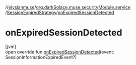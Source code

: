 //[elysianmuse](../../../index.md)/[org.darkSolace.muse.securityModule.service](../index.md)
/[SessionExpiredStrategy](index.md)/[onExpiredSessionDetected](on-expired-session-detected.md)

# onExpiredSessionDetected

[jvm]\
open override fun [onExpiredSessionDetected](on-expired-session-detected.md)(event: SessionInformationExpiredEvent?)
